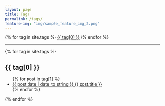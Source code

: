 ```yaml
---
layout: page
title: Tags
permalink: /tags/
feature-img: "img/sample_feature_img_2.png"
---
```


<div class="tags-expo">
  <div class="tags-expo-list">
    {% for tag in site.tags %}
    <a href="#{{ tag[0] | slugify }}" class="post-tag">{{ tag[0] }}</a>
    {% endfor %}
  </div>
  <hr/>
  <div class="tags-expo-section">
    {% for tag in site.tags %}
    <h2 id="{{ tag[0] | slugify }}">{{ tag[0] }}</h2>
    <ul class="tags-expo-posts">
      {% for post in tag[1] %}
        <a class="post-title" href="{{ site.baseurl }}{{ post.url }}">
      <li>
        <span class="post-date tags-date">{{ post.date | date_to_string }}</span>
        {{ post.title }}
      </li>
      </a>
      {% endfor %}
    </ul>
    {% endfor %}
  </div>
</div>